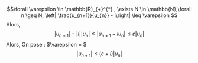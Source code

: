 $$\forall \varepsilon \in \mathbb{R}_{+}^{*} , \exists N \in \mathbb{N},\forall n \geq N, \left| \frac{u_{n+1}}{u_{n}} - l\right| \leq \varepsilon $$
Alors, 
$$\left| u_{n+1}\right|- \left| l\right|\left| u_{n} \right| \leq \left| u_{n+1} - lu_{n}\right| \leq  \varepsilon \left| u_{n}\right|$$
Alors, 
On pose : $\varepsilon = $
$$\left| u_{n+1}\right| \leq (\varepsilon + l)\left| u_{n}\right|$$